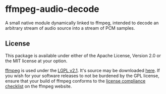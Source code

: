 # ffmpeg-audio-decode

A small native module dynamically linked to ffmpeg, intended to decode an arbitrary stream of audio source into a stream of PCM samples.

## License

This package is available under either of the Apache License, Version 2.0 or the MIT license at your option.

[ffmpeg][ffmpeg-home] is used under the [LGPL v2.1][LGPL2.1]. It's source may be downloaded [here][ffmpeg-download]. If you wish for your software releases to not be burdened by the GPL license, ensure that your build of ffmpeg conforms to the [license compliance checklist][ffmpeg-checklist] on the ffmpeg website.

[ffmpeg-checklist]: https://www.ffmpeg.org/legal.html
[ffmpeg-download]: https://www.ffmpeg.org/download.html
[ffmpeg-home]: https://ffmpeg.org
[LGPL2.1]: https://www.gnu.org/licenses/old-licenses/lgpl-2.1.en.html
